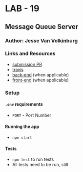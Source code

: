 # LAB - 19

## Message Queue Server

### Author: Jesse Van Volkinburg

### Links and Resources
* [submission PR](https://github.com/401-advanced-javascript-jv/19-logger/pull/1)
* [travis](https://travis-ci.com/401-advanced-javascript-jv/19-logger)
* [back-end](http://xyz.com) (when applicable)
* [front-end](http://xyz.com) (when applicable)

### Setup
#### `.env` requirements
* `PORT` - Port Number

#### Running the app
* `npm start`
  
#### Tests
* `npm test` to run tests
* All tests need to be run, still

